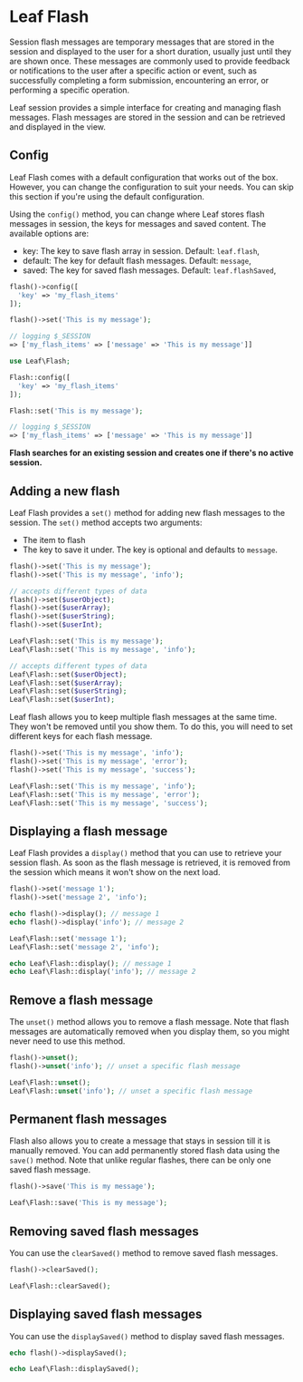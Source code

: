 <!-- markdownlint-disable no-inline-html -->
# Leaf Flash

Session flash messages are temporary messages that are stored in the session and displayed to the user for a short duration, usually just until they are shown once. These messages are commonly used to provide feedback or notifications to the user after a specific action or event, such as successfully completing a form submission, encountering an error, or performing a specific operation.

Leaf session provides a simple interface for creating and managing flash messages. Flash messages are stored in the session and can be retrieved and displayed in the view.

## Config

Leaf Flash comes with a default configuration that works out of the box. However, you can change the configuration to suit your needs. You can skip this section if you're using the default configuration.

Using the `config()` method, you can change where Leaf stores flash messages in session, the keys for messages and saved content. The available options are:

- key: The key to save flash array in session. Default: `leaf.flash`,
- default: The key for default flash messages. Default: `message`,
- saved: The key for saved flash messages. Default: `leaf.flashSaved`,

<div class="functional-mode">

```php
flash()->config([
  'key' => 'my_flash_items'
]);

flash()->set('This is my message');

// logging $_SESSION
=> ['my_flash_items' => ['message' => 'This is my message']]
```

</div>
<div class="class-mode">

```php
use Leaf\Flash;

Flash::config([
  'key' => 'my_flash_items'
]);

Flash::set('This is my message');

// logging $_SESSION
=> ['my_flash_items' => ['message' => 'This is my message']]
```

</div>

**Flash searches for an existing session and creates one if there's no active session.**

## Adding a new flash

Leaf Flash provides a `set()` method for adding new flash messages to the session. The `set()` method accepts two arguments:

- The item to flash
- The key to save it under. The key is optional and defaults to `message`.

<div class="functional-mode">

```php
flash()->set('This is my message');
flash()->set('This is my message', 'info');

// accepts different types of data
flash()->set($userObject);
flash()->set($userArray);
flash()->set($userString);
flash()->set($userInt);
```

</div>
<div class="class-mode">

```php
Leaf\Flash::set('This is my message');
Leaf\Flash::set('This is my message', 'info');

// accepts different types of data
Leaf\Flash::set($userObject);
Leaf\Flash::set($userArray);
Leaf\Flash::set($userString);
Leaf\Flash::set($userInt);
```

</div>

Leaf flash allows you to keep multiple flash messages at the same time. They won't be removed until you show them. To do this, you will need to set different keys for each flash message.

<div class="functional-mode">

```php
flash()->set('This is my message', 'info');
flash()->set('This is my message', 'error');
flash()->set('This is my message', 'success');
```

</div>
<div class="class-mode">

```php
Leaf\Flash::set('This is my message', 'info');
Leaf\Flash::set('This is my message', 'error');
Leaf\Flash::set('This is my message', 'success');
```

</div>

## Displaying a flash message

Leaf Flash provides a `display()` method that you can use to retrieve your session flash. As soon as the flash message is retrieved, it is removed from the session which means it won't show on the next load.

<div class="functional-mode">

```php
flash()->set('message 1');
flash()->set('message 2', 'info');

echo flash()->display(); // message 1
echo flash()->display('info'); // message 2
```

</div>
<div class="class-mode">

```php
Leaf\Flash::set('message 1');
Leaf\Flash::set('message 2', 'info');

echo Leaf\Flash::display(); // message 1
echo Leaf\Flash::display('info'); // message 2
```

</div>

## Remove a flash message

The `unset()` method allows you to remove a flash message. Note that flash messages are automatically removed when you display them, so you might never need to use this method.

<div class="functional-mode">

```php
flash()->unset();
flash()->unset('info'); // unset a specific flash message
```

</div>
<div class="class-mode">

```php
Leaf\Flash::unset();
Leaf\Flash::unset('info'); // unset a specific flash message
```

</div>

## Permanent flash messages

Flash also allows you to create a message that stays in session till it is manually removed. You can add permanently stored flash data using the `save()` method. Note that unlike regular flashes, there can be only one saved flash message.

<div class="functional-mode">

```php
flash()->save('This is my message');
```

</div>
<div class="class-mode">

```php
Leaf\Flash::save('This is my message');
```

</div>

## Removing saved flash messages

You can use the `clearSaved()` method to remove saved flash messages.

<div class="functional-mode">

```php
flash()->clearSaved();
```

</div>
<div class="class-mode">

```php
Leaf\Flash::clearSaved();
```

</div>

## Displaying saved flash messages

You can use the `displaySaved()` method to display saved flash messages.

<div class="functional-mode">

```php
echo flash()->displaySaved();
```

</div>
<div class="class-mode">

```php
echo Leaf\Flash::displaySaved();
```

</div>
